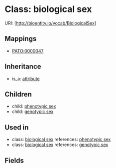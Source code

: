 # Class: biological sex




URI: [http://bioentity.io/vocab/BiologicalSex]
## Mappings

 * [PATO:0000047](http://purl.obolibrary.org/obo/PATO_0000047)
## Inheritance

 *  is_a: [attribute](Attribute.md)
## Children

 *  child: [phenotypic sex](PhenotypicSex.md)
 *  child: [genotypic sex](GenotypicSex.md)
## Used in

 *  class: [biological sex](BiologicalSex.md) references: [phenotypic sex](PhenotypicSex.md)
 *  class: [biological sex](BiologicalSex.md) references: [genotypic sex](GenotypicSex.md)
## Fields

